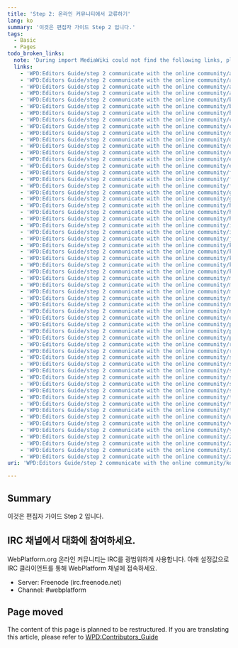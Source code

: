 ```yaml
---
title: 'Step 2: 온라인 커뮤니티에서 교류하기'
lang: ko
summary: '이것은 편집자 가이드 Step 2 입니다.'
tags:
  - Basic
  - Pages
todo_broken_links:
  note: 'During import MediaWiki could not find the following links, please fix and adjust this list.'
  links:
    - 'WPD:Editors Guide/step 2 communicate with the online community/af'
    - 'WPD:Editors Guide/step 2 communicate with the online community/ar'
    - 'WPD:Editors Guide/step 2 communicate with the online community/ast'
    - 'WPD:Editors Guide/step 2 communicate with the online community/az'
    - 'WPD:Editors Guide/step 2 communicate with the online community/bcc'
    - 'WPD:Editors Guide/step 2 communicate with the online community/bg'
    - 'WPD:Editors Guide/step 2 communicate with the online community/br'
    - 'WPD:Editors Guide/step 2 communicate with the online community/ca'
    - 'WPD:Editors Guide/step 2 communicate with the online community/cs'
    - 'WPD:Editors Guide/step 2 communicate with the online community/da'
    - 'WPD:Editors Guide/step 2 communicate with the online community/de'
    - 'WPD:Editors Guide/step 2 communicate with the online community/diq'
    - 'WPD:Editors Guide/step 2 communicate with the online community/el'
    - 'WPD:Editors Guide/step 2 communicate with the online community/eo'
    - 'WPD:Editors Guide/step 2 communicate with the online community/es'
    - 'WPD:Editors Guide/step 2 communicate with the online community/fa'
    - 'WPD:Editors Guide/step 2 communicate with the online community/fi'
    - 'WPD:Editors Guide/step 2 communicate with the online community/fr'
    - 'WPD:Editors Guide/step 2 communicate with the online community/gl'
    - 'WPD:Editors Guide/step 2 communicate with the online community/gu'
    - 'WPD:Editors Guide/step 2 communicate with the online community/he'
    - 'WPD:Editors Guide/step 2 communicate with the online community/hu'
    - 'WPD:Editors Guide/step 2 communicate with the online community/hy'
    - 'WPD:Editors Guide/step 2 communicate with the online community/id'
    - 'WPD:Editors Guide/step 2 communicate with the online community/it'
    - 'WPD:Editors Guide/step 2 communicate with the online community/ja'
    - 'WPD:Editors Guide/step 2 communicate with the online community/ka'
    - 'WPD:Editors Guide/step 2 communicate with the online community/kk'
    - 'WPD:Editors Guide/step 2 communicate with the online community/km'
    - 'WPD:Editors Guide/step 2 communicate with the online community/ksh'
    - 'WPD:Editors Guide/step 2 communicate with the online community/kw'
    - 'WPD:Editors Guide/step 2 communicate with the online community/mk'
    - 'WPD:Editors Guide/step 2 communicate with the online community/ml'
    - 'WPD:Editors Guide/step 2 communicate with the online community/mr'
    - 'WPD:Editors Guide/step 2 communicate with the online community/ms'
    - 'WPD:Editors Guide/step 2 communicate with the online community/nl'
    - 'WPD:Editors Guide/step 2 communicate with the online community/no'
    - 'WPD:Editors Guide/step 2 communicate with the online community/oc'
    - 'WPD:Editors Guide/step 2 communicate with the online community/pl'
    - 'WPD:Editors Guide/step 2 communicate with the online community/pt'
    - 'WPD:Editors Guide/step 2 communicate with the online community/pt-br'
    - 'WPD:Editors Guide/step 2 communicate with the online community/ro'
    - 'WPD:Editors Guide/step 2 communicate with the online community/ru'
    - 'WPD:Editors Guide/step 2 communicate with the online community/si'
    - 'WPD:Editors Guide/step 2 communicate with the online community/sk'
    - 'WPD:Editors Guide/step 2 communicate with the online community/sl'
    - 'WPD:Editors Guide/step 2 communicate with the online community/sq'
    - 'WPD:Editors Guide/step 2 communicate with the online community/sr'
    - 'WPD:Editors Guide/step 2 communicate with the online community/sv'
    - 'WPD:Editors Guide/step 2 communicate with the online community/ta'
    - 'WPD:Editors Guide/step 2 communicate with the online community/th'
    - 'WPD:Editors Guide/step 2 communicate with the online community/tr'
    - 'WPD:Editors Guide/step 2 communicate with the online community/uk'
    - 'WPD:Editors Guide/step 2 communicate with the online community/vi'
    - 'WPD:Editors Guide/step 2 communicate with the online community/yue'
    - 'WPD:Editors Guide/step 2 communicate with the online community/zh'
    - 'WPD:Editors Guide/step 2 communicate with the online community/zh-hans'
    - 'WPD:Editors Guide/step 2 communicate with the online community/zh-hant'
    - 'WPD:Editors Guide/step 2 communicate with the online community/zh-tw'
uri: 'WPD:Editors Guide/step 2 communicate with the online community/ko'

---
```

## Summary

이것은 편집자 가이드 Step 2 입니다.

## IRC 채널에서 대화에 참여하세요.

WebPlatform.org 온라인 커뮤니티는 IRC를 광범위하게 사용합니다. 아래 설정값으로 IRC 클라이언트를 통해 WebPlatform 채널에 접속하세요.

-   Server: Freenode (irc.freenode.net)
-   Channel: \#webplatform

## Page moved

The content of this page is planned to be restructured. If you are translating this article, please refer to [WPD:Contributors\_Guide](/WPD:Contributors_Guide)

